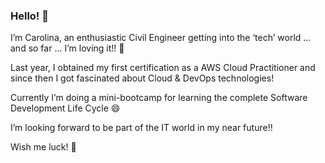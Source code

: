 ### Hello! 👋

I’m Carolina, an enthusiastic Civil Engineer getting into the ‘tech’ world ... and so far ... I’m loving it!! 🤩

Last year, I obtained my first certification as a AWS Cloud Practitioner and since then I got fascinated about Cloud & DevOps technologies! 

Currently I’m doing a mini-bootcamp for learning the complete Software Development Life Cycle 😄

I’m looking forward to be part of the IT world in my near future!! 

Wish me luck! 🤞
